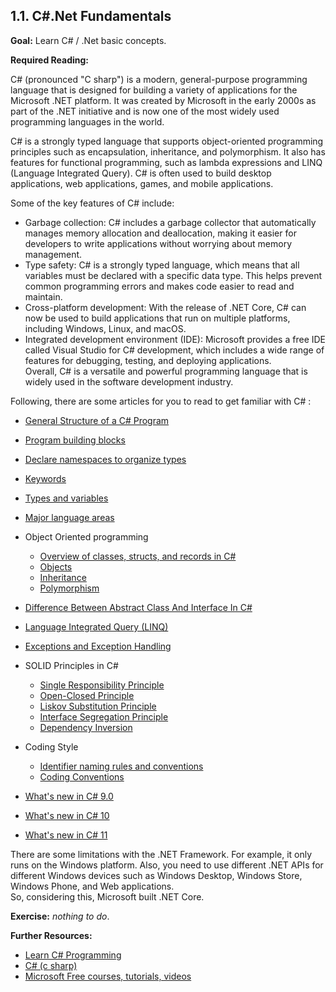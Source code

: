 ## 1.1. C#.Net Fundamentals

**Goal:** Learn C# / .Net basic concepts.

**Required Reading:**

C# (pronounced "C sharp") is a modern, general-purpose programming language that is designed for building a variety of applications for the Microsoft .NET platform. It was created by Microsoft in the early 2000s as part of the .NET initiative and is now one of the most widely used programming languages in the world.

C# is a strongly typed language that supports object-oriented programming principles such as encapsulation, inheritance, and polymorphism. It also has features for functional programming, such as lambda expressions and LINQ (Language Integrated Query). C# is often used to build desktop applications, web applications, games, and mobile applications.

Some of the key features of C# include:   
 - Garbage collection: C# includes a garbage collector that automatically manages memory allocation and deallocation, making it easier for developers to write applications without worrying about memory management.  
 - Type safety: C# is a strongly typed language, which means that all variables must be declared with a specific data type. This helps prevent common programming errors and makes code easier to read and maintain.  
 - Cross-platform development: With the release of .NET Core, C# can now be used to build applications that run on multiple platforms, including Windows, Linux, and macOS.  
 - Integrated development environment (IDE): Microsoft provides a free IDE called Visual Studio for C# development, which includes a wide range of features for debugging, testing, and deploying applications.  
Overall, C# is a versatile and powerful programming language that is widely used in the software development industry.  

Following, there are some articles for you to read to get familiar with C# :  

- [General Structure of a C# Program](https://learn.microsoft.com/en-us/dotnet/csharp/fundamentals/program-structure/)  

- [Program building blocks](https://learn.microsoft.com/en-us/dotnet/csharp/tour-of-csharp/program-building-blocks)  

- [Declare namespaces to organize types](https://learn.microsoft.com/en-us/dotnet/csharp/fundamentals/types/namespaces)  

- [Keywords](https://learn.microsoft.com/en-us/dotnet/csharp/language-reference/keywords/)  

- [Types and variables](https://learn.microsoft.com/en-us/dotnet/csharp/tour-of-csharp/#types-and-variables)  

- [Major language areas](https://learn.microsoft.com/en-us/dotnet/csharp/tour-of-csharp/features)  

- Object Oriented programming  
  - [Overview of classes, structs, and records in C#](https://learn.microsoft.com/en-us/dotnet/csharp/fundamentals/object-oriented/)
  - [Objects](https://learn.microsoft.com/en-us/dotnet/csharp/fundamentals/object-oriented/objects)
  - [Inheritance](https://learn.microsoft.com/en-us/dotnet/csharp/fundamentals/object-oriented/inheritance)
  - [Polymorphism](https://learn.microsoft.com/en-us/dotnet/csharp/fundamentals/object-oriented/polymorphism)

- [Difference Between Abstract Class And Interface In C#](https://unstop.com/blog/difference-between-abstract-class-and-interface-in-c-sharp)

- [Language Integrated Query (LINQ)](https://learn.microsoft.com/en-us/dotnet/csharp/linq/)

- [Exceptions and Exception Handling](https://learn.microsoft.com/en-us/dotnet/csharp/fundamentals/exceptions/)

- SOLID Principles in C#
  - [Single Responsibility Principle](https://www.tutorialsteacher.com/csharp/single-responsibility-principle)
  - [Open-Closed Principle](https://www.tutorialsteacher.com/csharp/open-closed-principle)
  - [Liskov Substitution Principle](https://www.tutorialsteacher.com/csharp/liskov-substitution-principle)
  - [Interface Segregation Principle](https://www.tutorialsteacher.com/csharp/interface-segregation-principle)
  - [Dependency Inversion](https://www.tutorialsteacher.com/csharp/dependency-inversion-principle)

- Coding Style
  - [Identifier naming rules and conventions](https://learn.microsoft.com/en-us/dotnet/csharp/fundamentals/coding-style/identifier-names)
  - [Coding Conventions](https://learn.microsoft.com/en-us/dotnet/csharp/fundamentals/coding-style/coding-conventions)

- [What's new in C# 9.0](https://learn.microsoft.com/en-us/dotnet/csharp/whats-new/csharp-9)

- [What's new in C# 10](https://learn.microsoft.com/en-us/dotnet/csharp/whats-new/csharp-10)

- [What's new in C# 11](https://learn.microsoft.com/en-us/dotnet/csharp/whats-new/csharp-11)

 There are some limitations with the .NET Framework. For example, it only runs on the Windows platform. Also, you need to use different .NET APIs for different Windows devices such as Windows Desktop, Windows Store, Windows Phone, and Web applications.  
So, considering this, Microsoft built .NET Core.

**Exercise:** *nothing to do*.

**Further Resources:**

 - [Learn C# Programming](https://www.tutorialsteacher.com/csharp)
 - [C# (c sharp)](https://www.tutorialspoint.com/csharp/index.htm)
 - [Microsoft Free courses, tutorials, videos](https://dotnet.microsoft.com/en-us/learn/csharp)
